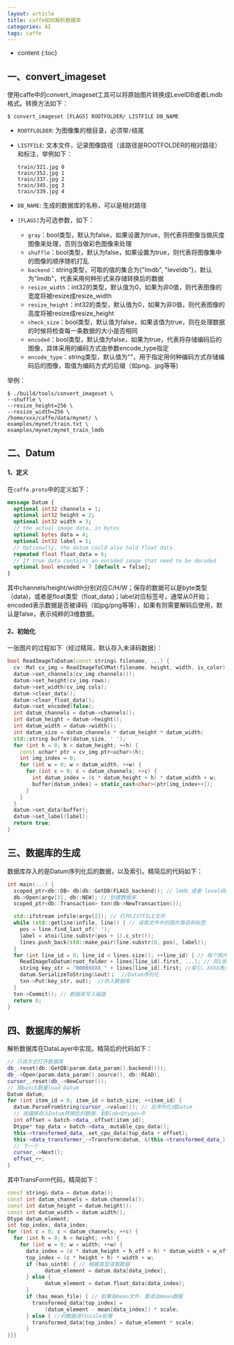 ```yaml
---
layout: article
title: caffe如何解析数据库
categories: AI
tags: caffe
---
```


* content
{:toc}

## 一、convert_imageset

使用caffe中的convert_imageset工具可以将原始图片转换成LevelDB或者Lmdb格式。转换方法如下：

```shell
$ convert_imageset [FLAGS] ROOTFOLDER/ LISTFILE DB_NAME
```

<!--more-->

* `ROOTFLOLDER`: 为图像集的根目录，必须带`/`结尾

* `LISTFILE`: 文本文件，记录图像路径（该路径是ROOTFOLDER的相对路径）和标注，举例如下：

   ```
   train/321.jpg 0
   train/352.jpg 1
   train/337.jpg 2
   train/345.jpg 3
   train/339.jpg 4
   ```
* `DB_NAME`: 生成的数据库的名称，可以是相对路径

* `[FLAGS]`为可选参数，如下：
  * `gray`：bool类型，默认为false，如果设置为true，则代表将图像当做灰度图像来处理，否则当做彩色图像来处理
  * `shuffle`：bool类型，默认为false，如果设置为true，则代表将图像集中的图像的顺序随机打乱
  * `backend`：string类型，可取的值的集合为{"lmdb", "leveldb"}，默认为"lmdb"，代表采用何种形式来存储转换后的数据
  * `resize_width`：int32的类型，默认值为0，如果为非0值，则代表图像的宽度将被resize成resize_width
  * `resize_height`：int32的类型，默认值为0，如果为非0值，则代表图像的高度将被resize成resize_height
  * `check_size`：bool类型，默认值为false，如果该值为true，则在处理数据的时候将检查每一条数据的大小是否相同
  * `encoded`：bool类型，默认值为false，如果为true，代表将存储编码后的图像，具体采用的编码方式由参数encode_type指定
  * `encode_type`：string类型，默认值为""，用于指定用何种编码方式存储编码后的图像，取值为编码方式的后缀（如png、jpg等等)

举例：

```shell
$ ./build/tools/convert_imageset \
--shuffle \
--resize_height=256 \
--resize_width=256 \
/home/xxx/caffe/data/mynet/ \
examples/mynet/train.txt \
examples/mynet/mynet_train_lmdb
```

## 二、Datum

#### 1、定义

在`caffe.proto`中的定义如下：

```protobuf
message Datum {
  optional int32 channels = 1;
  optional int32 height = 2;
  optional int32 width = 3;
  // the actual image data, in bytes
  optional bytes data = 4;
  optional int32 label = 5;
  // Optionally, the datum could also hold float data.
  repeated float float_data = 6;
  // If true data contains an encoded image that need to be decoded
  optional bool encoded = 7 [default = false];
}
```

其中channels/height/width分别对应C/H/W；保存的数据可以是byte类型（data)，或者是float类型（float_data)；label对应标签号，通常从0开始；encoded表示数据是否被译码（如jpg/png等等），如果有则需要解码后使用，默认是false，表示纯粹的3维数据。

#### 2、初始化

一张图片的过程如下（经过精简，默认存入未译码数据）：

```c++
bool ReadImageToDatum(const string& filename, ...) {
  cv::Mat cv_img = ReadImageToCVMat(filename, height, width, is_color);
  datum->set_channels(cv_img.channels());
  datum->set_height(cv_img.rows);
  datum->set_width(cv_img.cols);
  datum->clear_data();
  datum->clear_float_data();
  datum->set_encoded(false);
  int datum_channels = datum->channels();
  int datum_height = datum->height();
  int datum_width = datum->width();
  int datum_size = datum_channels * datum_height * datum_width;
  std::string buffer(datum_size, ' ');
  for (int h = 0; h < datum_height; ++h) {
    const uchar* ptr = cv_img.ptr<uchar>(h);
    int img_index = 0;
    for (int w = 0; w < datum_width; ++w) {
      for (int c = 0; c < datum_channels; ++c) {
        int datum_index = (c * datum_height + h) * datum_width + w;
        buffer[datum_index] = static_cast<char>(ptr[img_index++]);
      }
    }
  }
  datum->set_data(buffer);
  datum->set_label(label);
  return true;
}
```



## 三、数据库的生成

数据库存入的是Datum序列化后的数据，以及索引。精简后的代码如下：

```c++
int main(...) {
  scoped_ptr<db::DB> db(db::GetDB(FLAGS_backend)); // lmdb 或者 leveldb
  db->Open(argv[3], db::NEW); // 创建数据库
  scoped_ptr<db::Transaction> txn(db->NewTransaction());

  std::ifstream infile(argv[2]); // 打开LISTFILE文件
  while (std::getline(infile, line)) { // 读取文件中的图片路径和标签
    pos = line.find_last_of(' ');
    label = atoi(line.substr(pos + 1).c_str());
    lines.push_back(std::make_pair(line.substr(0, pos), label));
  }
  for (int line_id = 0; line_id < lines.size(); ++line_id) { // 每个图片处理
    ReadImageToDatum(root_folder + lines[line_id].first, ...); // 将1张图片转换成Datum
    string key_str = "0000XXXX_" + lines[line_id].first; //索引，XXXX表示line_id
    datum.SerializeToString(&out)；  //Datum序列化
    txn->Put(key_str, out);  //存入数据库
  }
  txn->Commit(); // 数据库写入磁盘
  return 0;
}
```

## 四、数据库的解析

解析数据库在DataLayer中实现。精简后的代码如下：

```c++
// 只读方式打开数据库
db_.reset(db::GetDB(param.data_param().backend()));
db_->Open(param.data_param().source(), db::READ);
cursor_.reset(db_->NewCursor());
// 按batch数量load Datum
Datum datum;
for (int item_id = 0; item_id < batch_size; ++item_id) {
  datum.ParseFromString(cursor_->value()); // 反序列化成Datum
  // 按偏移存入Datum转换后的数据，到Blob<Dtype>中
  int offset = batch->data_.offset(item_id);
  Dtype* top_data = batch->data_.mutable_cpu_data();
  this->transformed_data_.set_cpu_data(top_data + offset);
  this->data_transformer_->Transform(datum, &(this->transformed_data_));
  // 下一个
  cursor_->Next();
  offset_++;
}
```

其中TransForm代码，精简如下：

```c++
const string& data = datum.data();
const int datum_channels = datum.channels();
const int datum_height = datum.height();
const int datum_width = datum.width();
Dtype datum_element;
int top_index, data_index;
for (int c = 0; c < datum_channels; ++c) {
  for (int h = 0; h < height; ++h) {
    for (int w = 0; w < width; ++w) {
      data_index = (c * datum_height + h_off + h) * datum_width + w_off + w;
      top_index = (c * height + h) * width + w;
      if (has_uint8) { // 根据类型读取数据
            datum_element = datum.data[data_index];
      } else {
            datum_element = datum.float_data(data_index);
      }
      if (has_mean_file) { // 如果有mean文件，要减去mean数据
        transformed_data[top_index] =
            (datum_element - mean[data_index]) * scale;
      } else { //对数据进行scale处理
        transformed_data[top_index] = datum_element * scale;
      }
}}}
```

